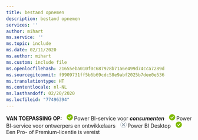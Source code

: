 ```yaml
---
title: bestand opnemen
description: bestand opnemen
services: ''
author: mihart
ms.service: ''
ms.topic: include
ms.date: 02/11/2020
ms.author: mihart
ms.custom: include file
ms.openlocfilehash: 21655eba010f0c687928b71a6e499d74cca7289d
ms.sourcegitcommit: f9909731ff5b6b69cdc58e9abf2025b7dee0e536
ms.translationtype: HT
ms.contentlocale: nl-NL
ms.lasthandoff: 02/20/2020
ms.locfileid: "77496394"
---
```

<Token>**VAN TOEPASSING OP:** ![ja](media/yes.png)Power BI-service voor ***consumenten*** ![ja](media/yes.png)Power BI-service voor ontwerpers en ontwikkelaars ![nee](media/no.png)Power BI Desktop ![ja](media/yes.png)Een Pro- of Premium-licentie is vereist</Token>